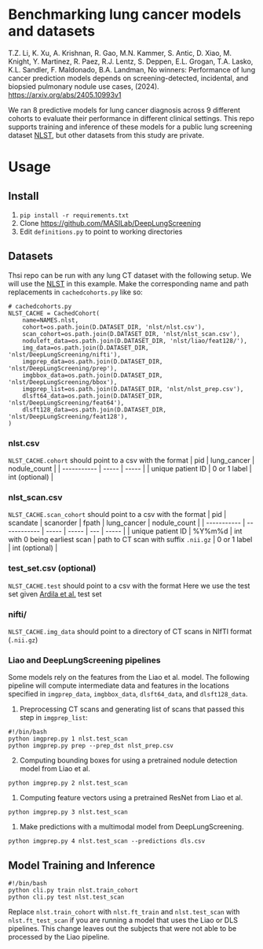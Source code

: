 # Benchmarking lung cancer models and datasets

T.Z. Li, K. Xu, A. Krishnan, R. Gao, M.N. Kammer, S. Antic, D. Xiao, M. Knight, Y. Martinez, R. Paez, R.J. Lentz, S. Deppen, E.L. Grogan, T.A. Lasko, K.L. Sandler, F. Maldonado, B.A. Landman, No winners: Performance of lung cancer prediction models depends on screening-detected, incidental, and biopsied pulmonary nodule use cases, (2024). https://arxiv.org/abs/2405.10993v1

We ran 8 predictive models for lung cancer diagnosis across 9 different cohorts to evaluate their performance in different clinical settings. This repo supports training and inference of these models for a public lung screening dataset [NLST](https://cdas.cancer.gov/nlst/), but other datasets from this study are private. 

# Usage
## Install
1. `pip install -r requirements.txt`
2. Clone https://github.com/MASILab/DeepLungScreening
3. Edit `definitions.py` to point to working directories

## Datasets
Thsi repo can be run with any lung CT dataset with the following setup. We will use the [NLST](https://cdas.cancer.gov/nlst/) in this example. Make the corresponding name and path replacements in `cachedcohorts.py` like so:
```
# cachedcohorts.py
NLST_CACHE = CachedCohort(
    name=NAMES.nlst,
    cohort=os.path.join(D.DATASET_DIR, 'nlst/nlst.csv'),
    scan_cohort=os.path.join(D.DATASET_DIR, 'nlst/nlst_scan.csv'),
    noduleft_data=os.path.join(D.DATASET_DIR, 'nlst/liao/feat128/'),
    img_data=os.path.join(D.DATASET_DIR, 'nlst/DeepLungScreening/nifti'),
    imgprep_data=os.path.join(D.DATASET_DIR, 'nlst/DeepLungScreening/prep'),
    imgbbox_data=os.path.join(D.DATASET_DIR, 'nlst/DeepLungScreening/bbox'),
    imgprep_list=os.path.join(D.DATASET_DIR, 'nlst/nlst_prep.csv'),
    dlsft64_data=os.path.join(D.DATASET_DIR, 'nlst/DeepLungScreening/feat64'),
    dlsft128_data=os.path.join(D.DATASET_DIR, 'nlst/DeepLungScreening/feat128'),
)
```
### nlst.csv
`NLST_CACHE.cohort` should point to a csv with the format
| pid        | lung_cancer | nodule_count |
| ----------- | ----- | ----- |
| unique patient ID | 0 or 1 label | int (optional) |
### nlst_scan.csv
`NLST_CACHE.scan_cohort` should point to a csv with the format
| pid        | scandate          | scanorder | fpath | lung_cancer | nodule_count |
| ----------- | ------------ | ----- | ----- | --- | ----- |
| unique patient ID | %Y%m%d | int with 0 being earliest scan | path to CT scan with suffix `.nii.gz` | 0 or 1 label | int (optional) |
### test_set.csv (optional)
`NLST_CACHE.test` should point to a csv with the format
Here we use the test set given [Ardila et al.](https://www.nature.com/articles/s41591-019-0447-x) test set 

### nifti/
`NLST_CACHE.img_data` should point to a directory of CT scans in NIfTI format (`.nii.gz`)

### Liao and DeepLungScreening pipelines
Some models rely on the features from the Liao et al. model. The following pipeline will compute intermediate data and features in the locations specified in `imgprep_data`, `imgbbox_data`, `dlsft64_data`, and `dlsft128_data`. 

1. Preprocessing CT scans and generating list of scans that passed this step in `imgprep_list`:
```
#!/bin/bash
python imgprep.py 1 nlst.test_scan
python imgprep.py prep --prep_dst nlst_prep.csv

```
2. Computing bounding boxes for using a pretrained nodule detection model from Liao et al.
```
python imgprep.py 2 nlst.test_scan
```
1. Computing feature vectors using a pretrained ResNet from Liao et al.
```
python imgprep.py 3 nlst.test_scan
```
1. Make predictions with a multimodal model from DeepLungScreening.
```
python imgprep.py 4 nlst.test_scan --predictions dls.csv
```

## Model Training and Inference
```
#!/bin/bash
python cli.py train nlst.train_cohort
python cli.py test nlst.test_scan
```
Replace `nlst.train_cohort` with `nlst.ft_train` and `nlst.test_scan` with `nlst.ft_test_scan` if you are running a model that uses the Liao or DLS pipelines. This change leaves out the subjects that were not able to be processed by the Liao pipeline.
